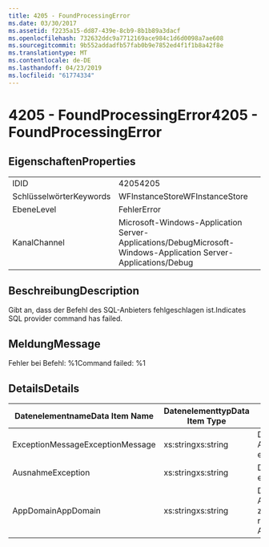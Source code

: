 ```yaml
---
title: 4205 - FoundProcessingError
ms.date: 03/30/2017
ms.assetid: f2235a15-dd87-439e-8cb9-8b1b89a3dacf
ms.openlocfilehash: 732632ddc9a7712169ace984c1d6d0098a7ae608
ms.sourcegitcommit: 9b552addadfb57fab0b9e7852ed4f1f1b8a42f8e
ms.translationtype: MT
ms.contentlocale: de-DE
ms.lasthandoff: 04/23/2019
ms.locfileid: "61774334"
---
```

# <a name="4205---foundprocessingerror"></a><span data-ttu-id="cf8c8-102">4205 - FoundProcessingError</span><span class="sxs-lookup"><span data-stu-id="cf8c8-102">4205 - FoundProcessingError</span></span>
## <a name="properties"></a><span data-ttu-id="cf8c8-103">Eigenschaften</span><span class="sxs-lookup"><span data-stu-id="cf8c8-103">Properties</span></span>  
  
|||  
|-|-|  
|<span data-ttu-id="cf8c8-104">ID</span><span class="sxs-lookup"><span data-stu-id="cf8c8-104">ID</span></span>|<span data-ttu-id="cf8c8-105">4205</span><span class="sxs-lookup"><span data-stu-id="cf8c8-105">4205</span></span>|  
|<span data-ttu-id="cf8c8-106">Schlüsselwörter</span><span class="sxs-lookup"><span data-stu-id="cf8c8-106">Keywords</span></span>|<span data-ttu-id="cf8c8-107">WFInstanceStore</span><span class="sxs-lookup"><span data-stu-id="cf8c8-107">WFInstanceStore</span></span>|  
|<span data-ttu-id="cf8c8-108">Ebene</span><span class="sxs-lookup"><span data-stu-id="cf8c8-108">Level</span></span>|<span data-ttu-id="cf8c8-109">Fehler</span><span class="sxs-lookup"><span data-stu-id="cf8c8-109">Error</span></span>|  
|<span data-ttu-id="cf8c8-110">Kanal</span><span class="sxs-lookup"><span data-stu-id="cf8c8-110">Channel</span></span>|<span data-ttu-id="cf8c8-111">Microsoft-Windows-Application Server-Applications/Debug</span><span class="sxs-lookup"><span data-stu-id="cf8c8-111">Microsoft-Windows-Application Server-Applications/Debug</span></span>|  
  
## <a name="description"></a><span data-ttu-id="cf8c8-112">Beschreibung</span><span class="sxs-lookup"><span data-stu-id="cf8c8-112">Description</span></span>  
 <span data-ttu-id="cf8c8-113">Gibt an, dass der Befehl des SQL-Anbieters fehlgeschlagen ist.</span><span class="sxs-lookup"><span data-stu-id="cf8c8-113">Indicates SQL provider command has failed.</span></span>  
  
## <a name="message"></a><span data-ttu-id="cf8c8-114">Meldung</span><span class="sxs-lookup"><span data-stu-id="cf8c8-114">Message</span></span>  
 <span data-ttu-id="cf8c8-115">Fehler bei Befehl: %1</span><span class="sxs-lookup"><span data-stu-id="cf8c8-115">Command failed: %1</span></span>  
  
## <a name="details"></a><span data-ttu-id="cf8c8-116">Details</span><span class="sxs-lookup"><span data-stu-id="cf8c8-116">Details</span></span>  
  
|<span data-ttu-id="cf8c8-117">Datenelementname</span><span class="sxs-lookup"><span data-stu-id="cf8c8-117">Data Item Name</span></span>|<span data-ttu-id="cf8c8-118">Datenelementtyp</span><span class="sxs-lookup"><span data-stu-id="cf8c8-118">Data Item Type</span></span>|<span data-ttu-id="cf8c8-119">Beschreibung</span><span class="sxs-lookup"><span data-stu-id="cf8c8-119">Description</span></span>|  
|--------------------|--------------------|-----------------|  
|<span data-ttu-id="cf8c8-120">ExceptionMessage</span><span class="sxs-lookup"><span data-stu-id="cf8c8-120">ExceptionMessage</span></span>|<span data-ttu-id="cf8c8-121">xs:string</span><span class="sxs-lookup"><span data-stu-id="cf8c8-121">xs:string</span></span>|<span data-ttu-id="cf8c8-122">Die Nachricht aus der SQL-Ausnahme.</span><span class="sxs-lookup"><span data-stu-id="cf8c8-122">The message from the SQL exception.</span></span>|  
|<span data-ttu-id="cf8c8-123">Ausnahme</span><span class="sxs-lookup"><span data-stu-id="cf8c8-123">Exception</span></span>|<span data-ttu-id="cf8c8-124">xs:string</span><span class="sxs-lookup"><span data-stu-id="cf8c8-124">xs:string</span></span>|<span data-ttu-id="cf8c8-125">Die Ausnahmedetails der Ausnahme.</span><span class="sxs-lookup"><span data-stu-id="cf8c8-125">The exception details for the exception</span></span>|  
|<span data-ttu-id="cf8c8-126">AppDomain</span><span class="sxs-lookup"><span data-stu-id="cf8c8-126">AppDomain</span></span>|<span data-ttu-id="cf8c8-127">xs:string</span><span class="sxs-lookup"><span data-stu-id="cf8c8-127">xs:string</span></span>|<span data-ttu-id="cf8c8-128">Die von AppDomain.CurrentDomain.FriendlyName zurückgegebene Zeichenfolge.</span><span class="sxs-lookup"><span data-stu-id="cf8c8-128">The string returned by AppDomain.CurrentDomain.FriendlyName.</span></span>|
